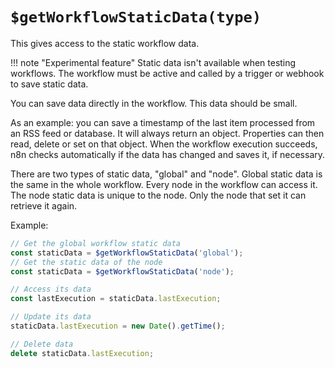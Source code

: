 # `$getWorkflowStaticData(type)`

This gives access to the static workflow data.

!!! note "Experimental feature"
	Static data isn't available when testing workflows. The workflow must be active and called by a trigger or webhook to save static data.

You can save data directly in the workflow. This data should be small.

As an example: you can save a timestamp of the last item processed from
an RSS feed or database. It will always return an object. Properties can then read, delete or
set on that object. When the workflow execution succeeds, n8n checks automatically if the data
has changed and saves it, if necessary.

There are two types of static data, "global" and "node". Global static data is the
same in the whole workflow. Every node in the workflow can access it. The node static data is unique to the node. Only the node that set it can retrieve it again.

Example:

```javascript
// Get the global workflow static data
const staticData = $getWorkflowStaticData('global');
// Get the static data of the node
const staticData = $getWorkflowStaticData('node');

// Access its data
const lastExecution = staticData.lastExecution;

// Update its data
staticData.lastExecution = new Date().getTime();

// Delete data
delete staticData.lastExecution;
```


